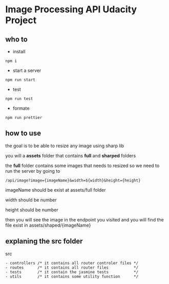 # Image Processing API Udacity Project

## who to

- install

`npm i`

- start a server

`npm run start`

- test

`npm run test`

- formate

`npm run prettier`

## how to use

the goal is to be able to resize any image using sharp lib

you will a **assets** folder that contains **full** and **sharped** folders

the **full** folder contains some images that needs to resized so we need to run the server by going to

```
/api/image?image={imageName}&width=${width}&height={height}

```

imageName should be exist at assets/full folder

width should be number

height should be number

then you will see the image in the endpoint you visited and you will find the file exist in assets/shaped/{imageName}

## explaning the src folder

src

```
- controllers /* it contains all router controler files */
- routes      /* it contains all router files           */
- tests       /* it contain the jasmine tests           */
- utils       /* it contains some utility function      */
```
